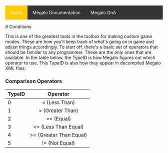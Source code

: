 <style type='text/css'>
ul {list-style-type: none;padding: 0;overflow: hidden;background-color: #333;}
li {  display:block; float: left;}
li a {display: block; color: white; text-align: center; padding: 14px 16px; text-decoration: none;}
li a:hover:not(.active) {background-color: #111;}
.active {background-color: #ffcc00;} </style>
<ul>
      <li><a class="active" href="https://palelebouf.github.io/OmahaScript/">Home</a></li>
      <li><a href="https://palelebouf.github.io/OmahaScript/megalo/doc/home">Megalo Documentation</a></li>
      <li><a href="https://palelebouf.github.io/OmahaScript/megalo/qna">Megalo QnA</a></li>
</ul>
# Conditions

This is one of the greatest tools in the toolbox for making custom game modes. These are how you'll
keep track of what's going on in game and adjust things accordingly. To start off, there's a basic set
of operators that should be familiar to any programmer. These are the only ones that are available.
In the table below, the TypeID is how Megalo figures out which operator to use. This TypeID is also how they appear in
decompiled Megalo XML files:

### Comparison Operators
|TypeID|Operator|
|----|:---------------------:|
|   0  |< (Less Than)|
|   1  |> (Greater Than)|
|   2  |== (Equal)|
|   3  |<= (Less Than Equal)|
|   4  |>= (Greater Than Equal)|
|   5  |!= (Not Equal)|
